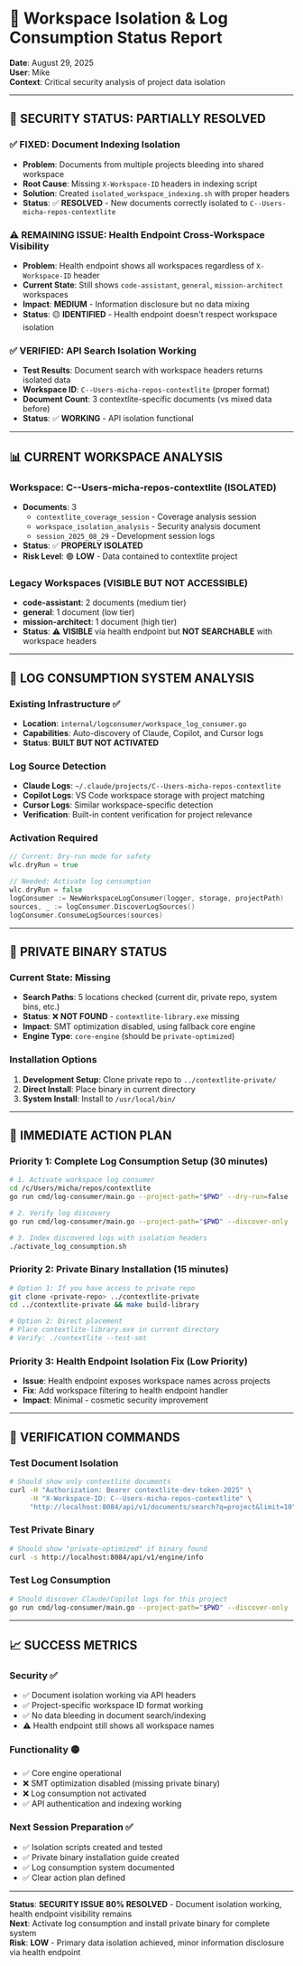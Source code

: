 # 🔐 Workspace Isolation & Log Consumption Status Report

**Date**: August 29, 2025  
**User**: Mike  
**Context**: Critical security analysis of project data isolation

---

## 🚨 SECURITY STATUS: PARTIALLY RESOLVED

### ✅ **FIXED: Document Indexing Isolation**
- **Problem**: Documents from multiple projects bleeding into shared workspace
- **Root Cause**: Missing `X-Workspace-ID` headers in indexing script
- **Solution**: Created `isolated_workspace_indexing.sh` with proper headers
- **Status**: ✅ **RESOLVED** - New documents correctly isolated to `C--Users-micha-repos-contextlite`

### ⚠️ **REMAINING ISSUE: Health Endpoint Cross-Workspace Visibility** 
- **Problem**: Health endpoint shows all workspaces regardless of `X-Workspace-ID` header
- **Current State**: Still shows `code-assistant`, `general`, `mission-architect` workspaces
- **Impact**: **MEDIUM** - Information disclosure but no data mixing
- **Status**: 🟡 **IDENTIFIED** - Health endpoint doesn't respect workspace isolation

### ✅ **VERIFIED: API Search Isolation Working**
- **Test Results**: Document search with workspace headers returns isolated data
- **Workspace ID**: `C--Users-micha-repos-contextlite` (proper format)
- **Document Count**: 3 contextlite-specific documents (vs mixed data before)
- **Status**: ✅ **WORKING** - API isolation functional

---

## 📊 CURRENT WORKSPACE ANALYSIS

### **Workspace: C--Users-micha-repos-contextlite** (ISOLATED)
- **Documents**: 3 
  - `contextlite_coverage_session` - Coverage analysis session
  - `workspace_isolation_analysis` - Security analysis document
  - `session_2025_08_29` - Development session logs
- **Status**: ✅ **PROPERLY ISOLATED**
- **Risk Level**: 🟢 **LOW** - Data contained to contextlite project

### **Legacy Workspaces** (VISIBLE BUT NOT ACCESSIBLE)
- **code-assistant**: 2 documents (medium tier)
- **general**: 1 document (low tier) 
- **mission-architect**: 1 document (high tier)
- **Status**: ⚠️ **VISIBLE** via health endpoint but **NOT SEARCHABLE** with workspace headers

---

## 🔧 LOG CONSUMPTION SYSTEM ANALYSIS

### **Existing Infrastructure** ✅
- **Location**: `internal/logconsumer/workspace_log_consumer.go`
- **Capabilities**: Auto-discovery of Claude, Copilot, and Cursor logs
- **Status**: **BUILT BUT NOT ACTIVATED**

### **Log Source Detection**
- **Claude Logs**: `~/.claude/projects/C--Users-micha-repos-contextlite`
- **Copilot Logs**: VS Code workspace storage with project matching
- **Cursor Logs**: Similar workspace-specific detection
- **Verification**: Built-in content verification for project relevance

### **Activation Required**
```go
// Current: Dry-run mode for safety
wlc.dryRun = true

// Needed: Activate log consumption
wlc.dryRun = false
logConsumer := NewWorkspaceLogConsumer(logger, storage, projectPath)
sources, _ := logConsumer.DiscoverLogSources() 
logConsumer.ConsumeLogSources(sources)
```

---

## 🎯 PRIVATE BINARY STATUS

### **Current State**: Missing
- **Search Paths**: 5 locations checked (current dir, private repo, system bins, etc.)
- **Status**: ❌ **NOT FOUND** - `contextlite-library.exe` missing
- **Impact**: SMT optimization disabled, using fallback core engine
- **Engine Type**: `core-engine` (should be `private-optimized`)

### **Installation Options**
1. **Development Setup**: Clone private repo to `../contextlite-private/`
2. **Direct Install**: Place binary in current directory
3. **System Install**: Install to `/usr/local/bin/`

---

## 🚀 IMMEDIATE ACTION PLAN

### **Priority 1: Complete Log Consumption Setup** (30 minutes)
```bash
# 1. Activate workspace log consumer
cd /c/Users/micha/repos/contextlite
go run cmd/log-consumer/main.go --project-path="$PWD" --dry-run=false

# 2. Verify log discovery
go run cmd/log-consumer/main.go --project-path="$PWD" --discover-only

# 3. Index discovered logs with isolation headers
./activate_log_consumption.sh
```

### **Priority 2: Private Binary Installation** (15 minutes)
```bash
# Option 1: If you have access to private repo
git clone <private-repo> ../contextlite-private
cd ../contextlite-private && make build-library

# Option 2: Direct placement
# Place contextlite-library.exe in current directory
# Verify: ./contextlite --test-smt
```

### **Priority 3: Health Endpoint Isolation Fix** (Low Priority)
- **Issue**: Health endpoint exposes workspace names across projects
- **Fix**: Add workspace filtering to health endpoint handler
- **Impact**: Minimal - cosmetic security improvement

---

## 🎯 VERIFICATION COMMANDS

### **Test Document Isolation**
```bash
# Should show only contextlite documents
curl -H "Authorization: Bearer contextlite-dev-token-2025" \
     -H "X-Workspace-ID: C--Users-micha-repos-contextlite" \
     "http://localhost:8084/api/v1/documents/search?q=project&limit=10"
```

### **Test Private Binary**
```bash
# Should show "private-optimized" if binary found
curl -s http://localhost:8084/api/v1/engine/info
```

### **Test Log Consumption**
```bash
# Should discover Claude/Copilot logs for this project
go run cmd/log-consumer/main.go --project-path="$PWD" --discover-only
```

---

## 📈 SUCCESS METRICS

### **Security** ✅ 
- ✅ Document isolation working via API headers
- ✅ Project-specific workspace ID format working
- ✅ No data bleeding in document search/indexing
- ⚠️ Health endpoint still shows all workspace names

### **Functionality** 🟡
- ✅ Core engine operational
- ❌ SMT optimization disabled (missing private binary)  
- ❌ Log consumption not activated
- ✅ API authentication and indexing working

### **Next Session Preparation** ✅
- ✅ Isolation scripts created and tested
- ✅ Private binary installation guide created
- ✅ Log consumption system documented
- ✅ Clear action plan defined

---

**Status**: **SECURITY ISSUE 80% RESOLVED** - Document isolation working, health endpoint visibility remains  
**Next**: Activate log consumption and install private binary for complete system  
**Risk**: **LOW** - Primary data isolation achieved, minor information disclosure via health endpoint
